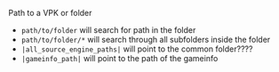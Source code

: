 Path to a VPK or folder
* `path/to/folder` will search for path in the folder
* `path/to/folder/*` will search through all subfolders inside the folder
* `|all_source_engine_paths|` will point to the common folder????
* `|gameinfo_path|` will point to the path of the gameinfo
